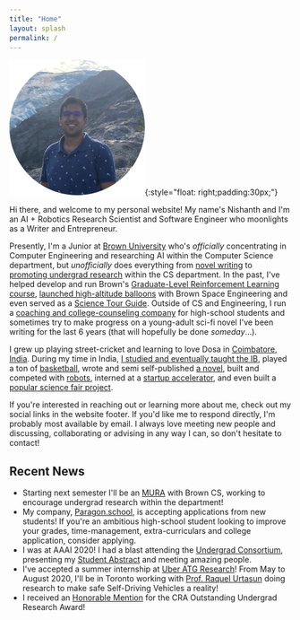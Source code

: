 ```yaml
---
title: "Home"
layout: splash
permalink: /
---
```



![Me](/images/me_circle.png){:style="float: right;padding:30px;"}

Hi there, and welcome to my personal website! My name's Nishanth and I'm an AI + Robotics Research Scientist and Software Engineer who moonlights as a Writer and Entrepreneur.

Presently, I'm a Junior at [Brown University](https://www.brown.edu/) who's *officially* concentrating in Computer Engineering and researching AI within the Computer Science department, but *unofficially* does everything from [novel writing](https://orgsync.com/126728/chapter) to [promoting undergrad research](https://cs.brown.edu/people/meta-ura/) within the CS department. In the past, I've helped develop and run Brown's [Graduate-Level Reinforcement Learning course](http://cs.brown.edu/courses/cs2951f/), [launched high-altitude balloons](https://brownspace.org/rd/) with Brown Space Engineering and even served as a [Science Tour Guide](https://www.brown.edu/admission/undergraduate/visit/physical-sciences-tour). Outside of CS and Engineering, I run a [coaching and college-counseling company](https://www.paragon.school/) for high-school students and sometimes try to make progress on a young-adult sci-fi novel I've been writing for the last 6 years (that will hopefully be done *someday*...).

I grew up playing street-cricket and learning to love Dosa in [Coimbatore, India](https://www.google.com/maps/place/Coimbatore,+Tamil+Nadu,+India/@11.0116773,76.8268011,11z/data=!3m1!4b1!4m5!3m4!1s0x3ba859af2f971cb5:0x2fc1c81e183ed282!8m2!3d11.0168445!4d76.9558321). During my time in India, [I studied and eventually taught the IB](http://tipskovai.com/news-events/maths-geek-nishanth-kumar/), played a ton of [basketball](https://www.youtube.com/watch?v=hn2AA5p7Q-Y), wrote and semi self-published [a novel](https://books.google.com/books/about/The_Book_of_the_Heavens.html?id=U_AKZPObpxsC), built and competed with [robots](https://www.thehindu.com/news/cities/Coimbatore/coimbatore-students-bag-award-in-robotics-contest/article7258141.ece), interned at a [startup accelerator](https://www.forgeforward.in/), and even built a [popular science fair project](https://www.youtube.com/watch?v=QvA7EftdSak).

If you're interested in reaching out or learning more about me, check out my social links in the website footer. If you'd like me to respond directly, I'm probably most available by email. I always love meeting new people and discussing, collaborating or advising in any way I can, so don't hesitate to contact!

## Recent News
* Starting next semester I'll be an [MURA]((https://cs.brown.edu/people/meta-ura/)) with Brown CS, working to encourage undergrad research within the department!
* My company, [Paragon.school](https://www.paragon.school/), is accepting applications from new students! If you're an ambitious high-school student looking to improve your grades, time-management, extra-curriculars and college application, consider applying.
* I was at AAAI 2020! I had a blast attending the [Undergrad Consortium](https://aaai.org/Conferences/AAAI-20/undergraduate-consortium/), presenting my [Student Abstract](http://posts.cs.brown.edu/2020/02/14/undergraduate-nishanth-kumars-abstract-has-been-accepted-aaai-20/) and meeting amazing people.
* I've accepted a summer internship at [Uber ATG Research](https://www.uber.com/us/en/atg/research-and-development/)! From May to August 2020, I'll be in Toronto working with [Prof. Raquel Urtasun](http://www.cs.toronto.edu/~urtasun/) doing research to make safe Self-Driving Vehicles a reality!
* I received an [Honorable Mention](http://posts.cs.brown.edu/2020/02/04/bayazit-galgana-kumar-and-safranchik-win-cra-outstanding-undergraduate-researcher-honorable-mentions/) for the CRA Outstanding Undergrad Research Award!
